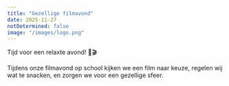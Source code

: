 ```yaml
---
title: "Gezellige filmavond"
date: 2025-11-27
notDetermined: false
image: "/images/logo.png"
---
```


Tijd voor een relaxte avond! 🍿🎬

Tijdens onze filmavond op school kijken we een film naar keuze, regelen wij wat te snacken, en zorgen we voor een gezellige sfeer.

